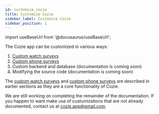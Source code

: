 ```yaml
---
id: customize_cozie
title: Customize Cozie
sidebar_label: Customize Cozie
sidebar_position: 1
---
```


import useBaseUrl from '@docusaurus/useBaseUrl';

The Cozie app can be customized in various ways:
1. [Custom watch surveys](/docs/custom_surveys/custom_watch_survey)
2. [Custom phone surveys](/docs/custom_surveys/custom_phone_survey)
3. Custom backend and database (documentation is coming soon)
4. Modifying the source code (documentation is coming soon)

The [custom watch surveys](/docs/custom_surveys/custom_watch_survey) and [custom phone surveys](/docs/custom_surveys/custom_phone_survey) are described in earlier sections as they are a core functionality of Cozie.

We are still working on completing the remainder of the documentation. If you happen to want make use of custumizations that are not already documented, contact us at [cozie.app@gmail.com](mailto:cozie.app@gmail.com).